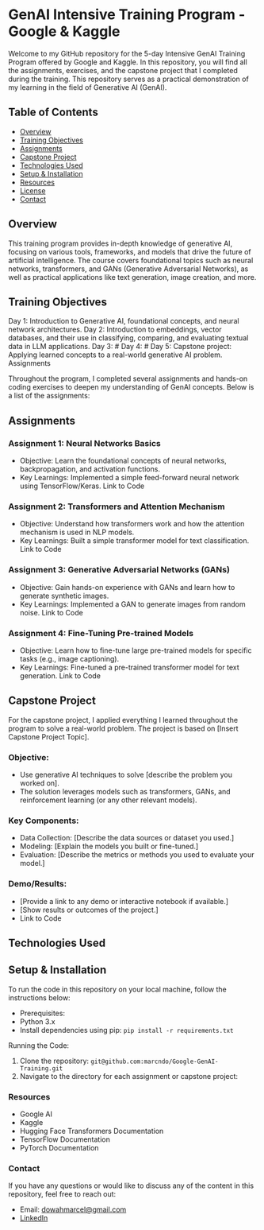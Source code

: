 # GenAI Intensive Training Program - Google & Kaggle
Welcome to my GitHub repository for the 5-day Intensive GenAI Training Program offered by Google and Kaggle. In this repository, you will find all the assignments, exercises, and the capstone project that I completed during the training. This repository serves as a practical demonstration of my learning in the field of Generative AI (GenAI).

## Table of Contents
* [Overview](#Overview)
* [Training Objectives](#Training-Objectives)
* [Assignments](#Assignments)
* [Capstone Project](#Capstone=Project)
* [Technologies Used](#Technologies=Used)
* [Setup & Installation](#Setup=&-Installation)
* [Resources](#Resources)
* [License](#License)
* [Contact](#Contact)

## Overview
This training program provides in-depth knowledge of generative AI, focusing on various tools, frameworks, and models that drive the future of artificial intelligence. The course covers foundational topics such as neural networks, transformers, and GANs (Generative Adversarial Networks), as well as practical applications like text generation, image creation, and more.

## Training Objectives
Day 1: Introduction to Generative AI, foundational concepts, and neural network architectures.
Day 2: Introduction to embeddings, vector databases, and their use in classifying, comparing, and evaluating textual data in LLM applications.
Day 3: #
Day 4: #
Day 5: Capstone project: Applying learned concepts to a real-world generative AI problem.
Assignments

Throughout the program, I completed several assignments and hands-on coding exercises to deepen my understanding of GenAI concepts. Below is a list of the assignments:

## Assignments

### Assignment 1: Neural Networks Basics
+ Objective: Learn the foundational concepts of neural networks, backpropagation, and activation functions.
+ Key Learnings: Implemented a simple feed-forward neural network using TensorFlow/Keras.
Link to Code
### Assignment 2: Transformers and Attention Mechanism
+ Objective: Understand how transformers work and how the attention mechanism is used in NLP models.
+ Key Learnings: Built a simple transformer model for text classification.
Link to Code
### Assignment 3: Generative Adversarial Networks (GANs)
+ Objective: Gain hands-on experience with GANs and learn how to generate synthetic images.
+ Key Learnings: Implemented a GAN to generate images from random noise.
Link to Code
### Assignment 4: Fine-Tuning Pre-trained Models
+ Objective: Learn how to fine-tune large pre-trained models for specific tasks (e.g., image captioning).
+ Key Learnings: Fine-tuned a pre-trained transformer model for text generation.
Link to Code

## Capstone Project
For the capstone project, I applied everything I learned throughout the program to solve a real-world problem. The project is based on [Insert Capstone Project Topic].

### Objective:
+ Use generative AI techniques to solve [describe the problem you worked on].
+ The solution leverages models such as transformers, GANs, and reinforcement learning (or any other relevant models).
### Key Components:
+ Data Collection: [Describe the data sources or dataset you used.]
+ Modeling: [Explain the models you built or fine-tuned.]
+ Evaluation: [Describe the metrics or methods you used to evaluate your model.]
### Demo/Results:
+ [Provide a link to any demo or interactive notebook if available.]
+ [Show results or outcomes of the project.]
+ Link to Code

## Technologies Used

## Setup & Installation
To run the code in this repository on your local machine, follow the instructions below:

+ Prerequisites:
+ Python 3.x
+ Install dependencies using pip:
 `pip install -r requirements.txt`

Running the Code:
1. Clone the repository:
`git@github.com:marcndo/Google-GenAI-Training.git`
2. Navigate to the directory for each assignment or capstone project:

### Resources
+ Google AI
+ Kaggle
+ Hugging Face Transformers Documentation
+ TensorFlow Documentation
+ PyTorch Documentation

### Contact
If you have any questions or would like to discuss any of the content in this repository, feel free to reach out:
* Email: dowahmarcel@gmail.com
* [LinkedIn](https://www.linkedin.com/in/marcelndowah/)



